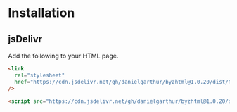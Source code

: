 # Installation

## jsDelivr

Add the following to your HTML page.

```html
<link
  rel="stylesheet"
  href="https://cdn.jsdelivr.net/gh/danielgarthur/byzhtml@1.0.20/dist/Neanes.css"
/>

<script src="https://cdn.jsdelivr.net/gh/danielgarthur/byzhtml@1.0.20/dist/byzhtml.min.js"></script>
```
